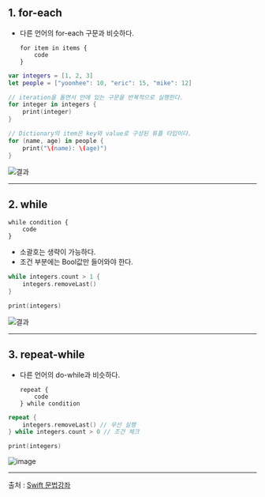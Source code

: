 ## 1. for-each

- 다른 언어의 for-each 구문과 비슷하다.  

      for item in items {
          code
      }

```swift
var integers = [1, 2, 3]
let people = ["yoonhee": 10, "eric": 15, "mike": 12]

// iteration을 돌면서 안에 있는 구문을 반복적으로 실행한다.
for integer in integers {
    print(integer)
}

// Dictionary의 item은 key와 value로 구성된 튜플 타입이다.
for (name, age) in people {
    print("\(name): \(age)")
}

```
![결과](https://user-images.githubusercontent.com/54324782/146660291-f0d4e967-5c08-48b5-a3b4-625398c0a2ab.png)



------------------

## 2. while

    while condition {
        code
    }

- 소괄호는 생략이 가능하다.
- 조건 부분에는 Bool값만 들어와야 한다.

```swift
while integers.count > 1 {
    integers.removeLast()
}

print(integers)

```
![결과](https://user-images.githubusercontent.com/54324782/146660355-391be7c3-3fa3-4e98-b000-ef4d279ca0a1.png)

-------------------

## 3. repeat-while

- 다른 언어의 do-while과 비슷하다.

      repeat {
          code
      } while condition

```swift
repeat {
    integers.removeLast() // 우선 실행
} while integers.count > 0 // 조건 체크

print(integers)

```
![image](https://user-images.githubusercontent.com/54324782/146660391-64c5d605-ef1a-4407-930b-b22681263550.png)


-------------------
출처 : [Swift 문법강좌](https://www.youtube.com/playlist?list=PLz8NH7YHUj_ZmlgcSETF51Z9GSSU6Uioy)

